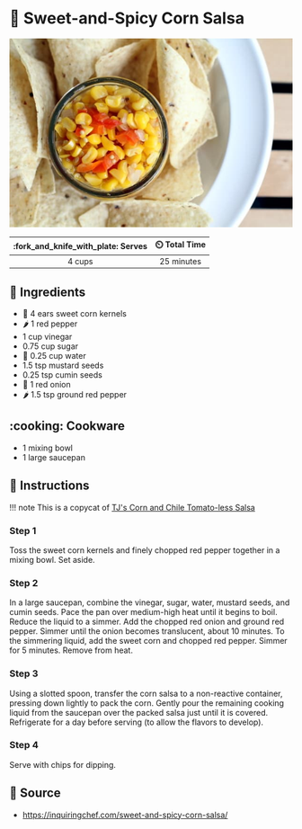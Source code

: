 # :corn: Sweet-and-Spicy Corn Salsa

![Sweet-and-Spicy Corn Salsa](../assets/images/sweet-and-spicy-corn-salsa.jpg)

| :fork_and_knife_with_plate: Serves | :timer_clock: Total Time |
|:----------------------------------:|:-----------------------: |
| 4 cups | 25 minutes |

## :salt: Ingredients

- :corn: 4 ears sweet corn kernels
- :hot_pepper: 1 red pepper
- 1 cup vinegar
- 0.75 cup sugar
- :ice_cube: 0.25 cup water
- 1.5 tsp mustard seeds
- 0.25 tsp cumin seeds
- :onion: 1 red onion
- :hot_pepper: 1.5 tsp ground red pepper

## :cooking: Cookware

- 1 mixing bowl
- 1 large saucepan

## :pencil: Instructions

!!! note
    This is a copycat of [TJ's Corn and Chile Tomato-less Salsa][1]

### Step 1

Toss the sweet corn kernels and finely chopped red pepper together in a mixing bowl. Set aside.

### Step 2

In a large saucepan, combine the vinegar, sugar, water, mustard seeds, and cumin seeds. Pace the pan over medium-high
heat until it begins to boil. Reduce the liquid to a simmer. Add the chopped red onion and ground red pepper. Simmer
until the onion becomes translucent, about 10 minutes. To the simmering liquid, add the sweet corn and chopped red
pepper. Simmer for 5 minutes. Remove from heat.

### Step 3

Using a slotted spoon, transfer the corn salsa to a non-reactive container, pressing down lightly to pack the corn.
Gently pour the remaining cooking liquid from the saucepan over the packed salsa just until it is covered. Refrigerate
for a day before serving (to allow the flavors to develop).

### Step 4

Serve with chips for dipping.

## :link: Source

- <https://inquiringchef.com/sweet-and-spicy-corn-salsa/>

[1]: <https://www.traderjoes.com/home/products/pdp/corn-and-chile-tomato-less-salsa-079614>
